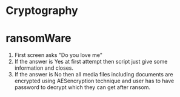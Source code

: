 # Cryptography 
# ransomWare 
1. First screen asks "Do you love me"
2. If the answer is Yes at first attempt then script just give some information and closes.
3. If the answer is No then all media files including documents are encrypted using AESencryption technique and user has to have password to decrypt which they can get after ransom. 
